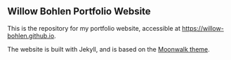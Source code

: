 ## Willow Bohlen Portfolio Website

This is the repository for my portfolio website, accessible at https://willow-bohlen.github.io. 

The website is built with Jekyll, and is based on the [Moonwalk theme](https://github.com/abhinavs/moonwalk).
